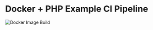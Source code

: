# Docker + PHP  Example CI Pipeline
![Docker Image Build](https://github.com/chucklowery/docker-php-example/actions/workflows/build.yaml/badge.svg)
